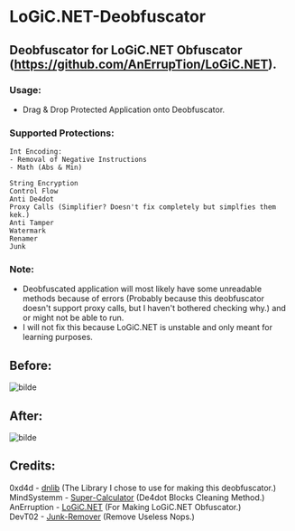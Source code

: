 # LoGiC.NET-Deobfuscator
## Deobfuscator for LoGiC.NET Obfuscator (https://github.com/AnErrupTion/LoGiC.NET).

### Usage:
- Drag & Drop Protected Application onto Deobfuscator.

### Supported Protections:
```
Int Encoding:
- Removal of Negative Instructions
- Math (Abs & Min)

String Encryption
Control Flow
Anti De4dot
Proxy Calls (Simplifier? Doesn't fix completely but simplfies them kek.)
Anti Tamper
Watermark
Renamer
Junk
```

### Note:
- Deobfuscated application will most likely have some unreadable methods because of errors (Probably because this deobfuscator doesn't support proxy calls, but I haven't bothered checking why.) and or might not be able to run.
- I will not fix this because LoGiC.NET is unstable and only meant for learning purposes.

## Before:
![bilde](https://user-images.githubusercontent.com/60292167/120541785-9e44ba80-c3ea-11eb-9236-ffcaa0947024.png)

## After:
![bilde](https://user-images.githubusercontent.com/60292167/120541836-af8dc700-c3ea-11eb-8c78-dca727175111.png)

## Credits:
0xd4d - <a href="https://github.com/0xd4d/dnlib">dnlib</a> (The Library I chose to use for making this deobfuscator.) <br>
MindSystemm - <a href="https://github.com/MindSystemm/SuperCalculator">Super-Calculator</a> (De4dot Blocks Cleaning Method.) <br>
AnErruption - <a href="https://github.com/AnErrupTion/LoGiC.NET">LoGiC.NET</a> (For Making LoGiC.NET Obfuscator.) <br>
DevT02 - <a href="https://github.com/DevT02/Junk-Remover">Junk-Remover</a> (Remove Useless Nops.) <br>
